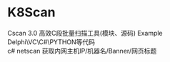 # K8Scan
Cscan 3.0 高效C段批量扫描工具(模块、源码) 
Example Delphi\VC\C#\PYTHON等代码<br>
c# netscan 获取内网主机IP/机器名/Banner/网页标题<br>
